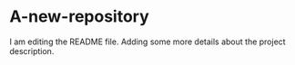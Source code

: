 # A-new-repository
I am editing the README file. Adding some more details about the project description.
